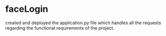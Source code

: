 # faceLogin

created and deployed the application.py file which handles all the requests regarding the functional requirements of the project.


